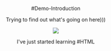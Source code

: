 <p align="center">#Demo-Introduction</p>
<p align="center"> Trying to find out what's going on here)))</p>
<p align="center">  <img src="https://media.giphy.com/media/v1.Y2lkPTc5MGI3NjExcW1vZjEzbnNya3ZlYmRqY2Zmd2UxamgxOGdpNjBtOGFmbXhsN3VxeiZlcD12MV9pbnRlcm5hbF9naWZfYnlfaWQmY3Q9Zw/oktW1eBGpHOoM/giphy.gif"/></p>
<p align="center">I've just started learning #HTML</p>
